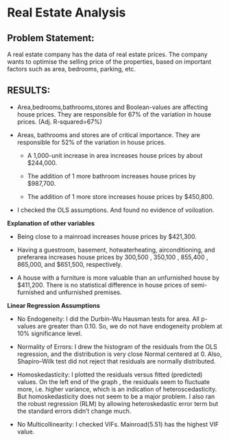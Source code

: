 # Real Estate Analysis

## Problem Statement:
A real estate company has the data of real estate prices. The company wants to optimise the selling price of the properties, based on important factors such as area, bedrooms, parking, etc.


## RESULTS:

* Area,bedrooms,bathrooms,stores and Boolean-values are affecting house prices. They are responsible for 67% of the variation in house prices. (Adj. R-squared=67%)

*  Areas, bathrooms and stores are of critical importance. They are responsible for 52% of the variation in house prices.

   - A 1,000-unit increase in area increases house prices by about $244,000.
   
   - The addition of 1 more bathroom increases house prices by $987,700.
   
   - The addition of 1 more store increases house prices by $450,800.
   
* I checked the OLS assumptions. And found no evidence of voiloation.

 **Explanation of other variables**

* Being close to a mainroad increases house prices by $421,300.

* Having a guestroom, basement, hotwaterheating, airconditioning, and preferarea increases house prices by 300,500 , 350,100 ,  855,400 , 865,000, and $651,500, respectively.

* A house with a furniture is more valuable than an unfurnished house by $411,200. There is no statistical difference in house prices of semi-furnished and unfurnished premises.

**Linear Regression Assumptions**

* No Endogeneity: I did the Durbin-Wu Hausman tests for area. All p-values are greater than 0.10. So, we do not have endogeneity problem at 10% significance level.

* Normality of Errors: I drew the histogram of the residuals from the OLS regression, and the distribution is very close Normal centered at 0. Also, Shapiro–Wilk test did not reject that residuals are normally distributed.

* Homoskedasticity: I plotted the residuals versus fitted (predicted) values. On the left end of the graph , the residuals seem to fluctuate more, i.e. higher variance, which is an indication of heteroscedasticity. But homoskedasticity does not seem to be a major problem. I also ran the robust regression (RLM) by allowing heteroskedastic error term but the standard errors didn’t change much.

* No Multicollinearity: I checked VIFs. Mainroad(5.51) has the highest VIF value.
